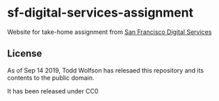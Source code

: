 # sf-digital-services-assignment
Website for take-home assignment from [San Francisco Digital Services][]

[San Francisco Digital Services]: https://digitalservices.sfgov.org/

## License
As of Sep 14 2019, Todd Wolfson has relesaed this repository and its contents to the public domain.

It has been released under CC0
